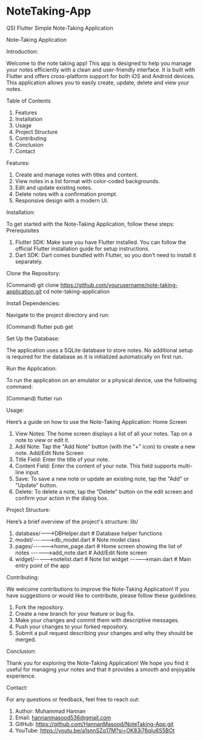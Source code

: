 # NoteTaking-App
Q5) Flutter Simple Note-Taking Application


Note-Taking Application


Introduction:


Welcome to the note taking app! This app is designed to help you manage your notes efficiently with a clean and user-friendly interface. It is built with Flutter and offers cross-platform support for both iOS and Android devices. This application allows you to easily create, update, delete and view your notes.

Table of Contents
1. Features
2. Installation
3. Usage
4. Project Structure
5. Contributing
6. Conclusion
7. Contact

Features:
1. Create and manage notes with titles and content.
2. View notes in a list format with color-coded backgrounds.
3. Edit and update existing notes.
4. Delete notes with a confirmation prompt.
5. Responsive design with a modern UI.

Installation:


To get started with the Note-Taking Application, follow these steps:
Prerequisites
1. Flutter SDK: Make sure you have Flutter installed. You can follow the official Flutter installation guide for setup instructions.
2. Dart SDK: Dart comes bundled with Flutter, so you don’t need to install it separately.


Clone the Repository:


(Command)
git clone https://github.com/yourusername/note-taking-application.git
cd note-taking-application

Install Dependencies:


Navigate to the project directory and run:


(Command)
flutter pub get

Set Up the Database:


The application uses a SQLite database to store notes. No additional setup is required for the database as it is initialized automatically on first run.

Run the Application:


To run the application on an emulator or a physical device, use the following command:


(Command)
flutter run

Usage:


Here’s a guide on how to use the Note-Taking Application:
Home Screen
1. View Notes: The home screen displays a list of all your notes. Tap on a note to view or edit it.
2. Add Note: Tap the "Add Note" button (with the "+" icon) to create a new note.
Add/Edit Note Screen
1. Title Field: Enter the title of your note.
2. Content Field: Enter the content of your note. This field supports multi-line input.
3. Save: To save a new note or update an existing note, tap the "Add" or "Update" button.
4. Delete: To delete a note, tap the "Delete" button on the edit screen and confirm your action in the dialog box.

Project Structure:


Here’s a brief overview of the project's structure:
lib/
1. database/--->DBHelper.dart        # Database helper functions
2. model/------>db_model.dart        # Note model class
3. pages/------>home_page.dart       # Home screen showing the list of notes
         ------>add_note.dart        # Add/Edit Note screen
4. widget/----->notelist.dart        # Note list widget
          ----->main.dart                # Main entry point of the app

Contributing:


We welcome contributions to improve the Note-Taking Application! If you have suggestions or would like to contribute, please follow these guidelines:
1.	Fork the repository.
2.	Create a new branch for your feature or bug fix.
3.	Make your changes and commit them with descriptive messages.
4.	Push your changes to your forked repository.
5.	Submit a pull request describing your changes and why they should be merged.

Conclusion:


Thank you for exploring the Note-Taking Application! We hope you find it useful for managing your notes and that it provides a smooth and enjoyable experience.

Contact:


For any questions or feedback, feel free to reach out:
1. Author: Muhammad Hannan
2. Email: hannanmasood536@gmail.com
3. GitHub: https://github.com/HannanMasood/NoteTaking-App.git
4. YouTube: https://youtu.be/a1snnSZq17M?si=OK83i76qlu6S5BOt

